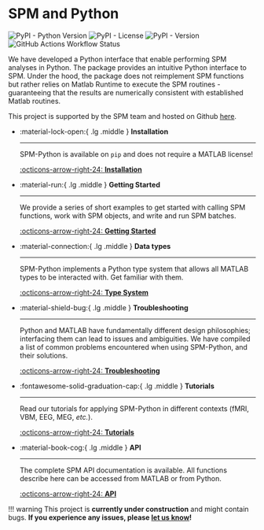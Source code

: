 # SPM and Python

![PyPI - Python Version](https://img.shields.io/pypi/pyversions/spm-python)
![PyPI - License](https://img.shields.io/pypi/l/spm-python)
![PyPI - Version](https://img.shields.io/pypi/v/spm-python)
![GitHub Actions Workflow Status](https://img.shields.io/github/actions/workflow/status/spm/spm-python/.github%2Fworkflows%2Frun_unit_tests.yml)

We have developed a Python interface that enable performing SPM analyses in Python. The package provides an intuitive Python interface to SPM. Under the hood, the package does not reimplement SPM functions but rather relies on Matlab Runtime to execute the SPM routines - guaranteeing that the results are numerically consistent with established Matlab routines.

This project is supported by the SPM team and hosted on Github [here](https://github.com/spm/spm-python).


<div class="grid cards" markdown>

-   :material-lock-open:{ .lg .middle } __Installation__

    ---

    SPM-Python is available on `pip` and does not require a MATLAB license!

    [:octicons-arrow-right-24: **Installation** ](installation.md)

-   :material-run:{ .lg .middle } __Getting Started__

    ---

    We provide a series of short examples to get started with
    calling SPM functions, work with SPM objects, and write and run
    SPM batches.

    [:octicons-arrow-right-24: **Getting Started**](gettingstarted.md)

-   :material-connection:{ .lg .middle } __Data types__

    ---

    SPM-Python implements a Python type system that allows all MATLAB
    types to be interacted with. Get familiar with them.

    [:octicons-arrow-right-24: **Type System**](datatypes.md)

-   :material-shield-bug:{ .lg .middle } __Troubleshooting__

    ---

    Python and MATLAB have fundamentally different design philosophies;
    interfacing them can lead to issues and ambiguities. We have compiled
    a list of common problems encountered when using SPM-Python, and
    their solutions.

    [:octicons-arrow-right-24: **Troubleshooting**](troubleshooting.md)

-   :fontawesome-solid-graduation-cap:{ .lg .middle } __Tutorials__

    ---

    Read our tutorials for applying SPM-Python in different contexts
    (fMRI, VBM, EEG, MEG, _etc._).

    [:octicons-arrow-right-24: **Tutorials**](tutorials.md)

-   :material-book-cog:{ .lg .middle } __API__

    ---

    The complete SPM API documentation is available. All functions
    describe here can be accessed from MATLAB or from Python.

    [:octicons-arrow-right-24: **API**](api/spm/index.md)
</div>

!!! warning
    This project is **currently under construction** and might contain bugs.
    **If you experience any issues, please [let us know](https://github.com/spm/spm-python/issues)!**

